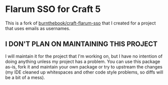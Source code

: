 # Flarum SSO for Craft 5

This is a fork of [burnthebook/craft-flarum-sso](https://github.com/Burnthebook/craft-flarum-sso) that I created for a project that uses emails as usernames.

## I DON'T PLAN ON MAINTAINING THIS PROJECT

I will maintain it for the project that I'm working on, but I have no intention of doing anything unless my project has a problem. You can use this package as-is, fork it and maintain your own package or try to upstream the changes (my IDE cleaned up whitespaces and other code style problems, so diffs will be a bit of a mess).
